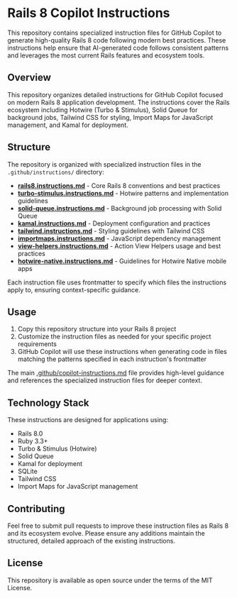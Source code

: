 # Rails 8 Copilot Instructions

This repository contains specialized instruction files for GitHub Copilot to generate high-quality Rails 8 code following modern best practices. These instructions help ensure that AI-generated code follows consistent patterns and leverages the most current Rails features and ecosystem tools.

## Overview

This repository organizes detailed instructions for GitHub Copilot focused on modern Rails 8 application development. The instructions cover the Rails ecosystem including Hotwire (Turbo & Stimulus), Solid Queue for background jobs, Tailwind CSS for styling, Import Maps for JavaScript management, and Kamal for deployment.

## Structure

The repository is organized with specialized instruction files in the `.github/instructions/` directory:

- **[rails8.instructions.md](.github/instructions/rails8.instructions.md)** - Core Rails 8 conventions and best practices
- **[turbo-stimulus.instructions.md](.github/instructions/turbo-stimulus.instructions.md)** - Hotwire patterns and implementation guidelines
- **[solid-queue.instructions.md](.github/instructions/solid-queue.instructions.md)** - Background job processing with Solid Queue
- **[kamal.instructions.md](.github/instructions/kamal.instructions.md)** - Deployment configuration and practices
- **[tailwind.instructions.md](.github/instructions/tailwind.instructions.md)** - Styling guidelines with Tailwind CSS
- **[importmaps.instructions.md](.github/instructions/importmaps.instructions.md)** - JavaScript dependency management
- **[view-helpers.instructions.md](.github/instructions/view-helpers.instructions.md)** - Action View Helpers usage and best practices
- **[hotwire-native.instructions.md](.github/instructions/hotwire-native.instructions.md)** - Guidelines for Hotwire Native mobile apps

Each instruction file uses frontmatter to specify which files the instructions apply to, ensuring context-specific guidance.

## Usage

1. Copy this repository structure into your Rails 8 project
2. Customize the instruction files as needed for your specific project requirements
3. GitHub Copilot will use these instructions when generating code in files matching the patterns specified in each instruction's frontmatter

The main [.github/copilot-instructions.md](.github/copilot-instructions.md) file provides high-level guidance and references the specialized instruction files for deeper context.

## Technology Stack

These instructions are designed for applications using:

- Rails 8.0
- Ruby 3.3+
- Turbo & Stimulus (Hotwire)
- Solid Queue
- Kamal for deployment
- SQLite 
- Tailwind CSS
- Import Maps for JavaScript management

## Contributing

Feel free to submit pull requests to improve these instruction files as Rails 8 and its ecosystem evolve. Please ensure any additions maintain the structured, detailed approach of the existing instructions.

## License

This repository is available as open source under the terms of the MIT License.

